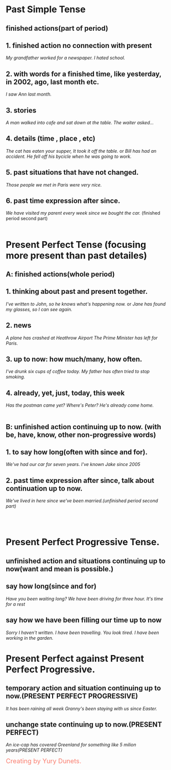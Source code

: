 # Past Simple Tense

## **finished actions(part of period)**

## 1. finished action no connection with present
*My grandfather worked for a newspaper. I hated school.*

## 2. with words for a finished time, like yesterday, in 2002, ago, last month etc.
*I saw Ann last month.*

## 3. stories
*A man walked into cafe and sat down at the table. The waiter asked...*

## 4. details (time , place , etc)
*The cat has eaten your supper, It took it off the table.* or *Bill has had an accident. He fell off his bycicle when he was going to work.*
## 5. past situations that have not changed.
*Those people we met in Paris were very nice.*

## 6. past time expression after since.
*We have visited my parent every week since we bought the car.*
(finished period second part)
<br><br>
# Present Perfect Tense (focusing more present than past detailes)

## **A: finished actions(whole period)**

## 1. thinking about past and present together.
 *I've written to John, so he knows what's happening now.* or *Jane has found my glasses, so I can see again.* 
## 2. news 
*A plane has crashed at Heathrow Airport* *The Prime Minister has left for Paris.*
## 3. up to now: how much/many, how often.
 *I've drunk six cups of coffee today. My father has often tried to stop smoking.*
## 4. already, yet, just, today, this week
 *Has the postman came yet? Where's Peter? He's already come home.*
<br><br>

## **B: unfinished action continuing up to now. (with be, have, know, other non-progressive words)** 

## 1. to say how long(often with since and for).
*We've had our car for seven years. I've known Jake since 2005*

## 2. past time expression after since, talk about continuation up to now.
  *We've lived in here since we've been married.(unfinished period second part)*
  
<br><br>
# Present Perfect Progressive Tense.

## **unfinished action and situations continuing up to now**(**want** and **mean** is possible.)

## say how long(since and for)
 *Have you been waiting long? We have been driving for three hour. It's time for a rest*

## say how we have been filling our time up to now
 *Sorry I haven't written. I have been travelling.*
 *You look tired. I have been working in the garden.*

# Present Perfect against Present Perfect Progressive. 

## temporary action and situation continuing up to now.(PRESENT PERFECT PROGRESSIVE)
  *It has been raining all week*
  *Granny's been staying with us since Easter.*
## unchange state continuing up to now.(PRESENT PERFECT)
  *An ice-cap has covered Greenland for something like 5 milion years(PRESENT PERFECT)*

<span style="color: salmon; font-size: 20px;">Creating by Yury Dunets.</span>


